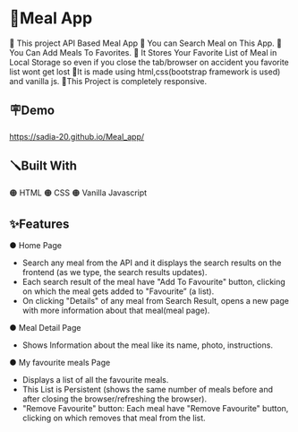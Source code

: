 
# 🍔Meal App 

🔴 This project API Based Meal App 
🔴 You can Search Meal on This App. 
🔴 You Can Add Meals To Favorites. 
🔴 It Stores Your Favorite List of Meal in Local Storage so even if you close the tab/browser on accident you favorite list wont get lost
🔴It is made using html,css(bootstrap framework is used) and vanilla js.
🔴This Project is completely responsive.


## 🪧Demo
https://sadia-20.github.io/Meal_app/

## 🪛Built With
🟠 HTML 🟠 CSS 🟠 Vanilla Javascript

## ✨Features

● Home Page
 
  * Search any meal from the API and it displays the search results on the frontend (as
    we type, the search results updates).
  * Each search result of the meal  have "Add To Favourite" button, clicking on which
    the meal gets added to "Favourite” (a list).
  * On clicking "Details" of any meal from Search Result, opens a new page with more
    information about that meal(meal page).
    
● Meal Detail Page
  * Shows Information about the meal like its name, photo, instructions.
  
● My favourite meals Page
  * Displays a list of all the favourite meals.
  * This List is Persistent (shows the same number of meals before and after
    closing the browser/refreshing the browser).
  * "Remove Favourite" button: Each meal have "Remove Favourite"
    button, clicking on which removes that meal from the list.
   

